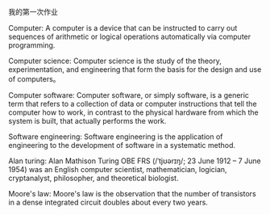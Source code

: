 我的第一次作业
 
Computer:
 A computer is a device that can be instructed to carry out sequences of arithmetic or logical operations automatically via computer programming.
 
 Computer science:
 Computer science is the study of the theory, experimentation, and engineering that form the basis for the design and use of computers。
 
Computer software:
Computer software, or simply software, is a generic term that refers to a collection of data or computer instructions that tell the computer how to work, in contrast to the physical hardware from which the system is built, that actually performs the work.
 
 Software engineering:
 Software engineering is the application of engineering to the development of software in a systematic method.
 
 Alan turing:
 Alan Mathison Turing OBE FRS (/ˈtjʊərɪŋ/; 23 June 1912 – 7 June 1954) was an English computer scientist, mathematician, logician, cryptanalyst, philosopher, and theoretical biologist.
  
  Moore's law:
 Moore's law is the observation that the number of transistors in a dense integrated circuit doubles about every two years. 
